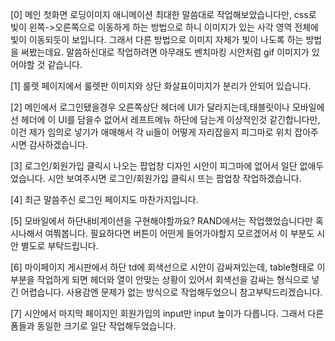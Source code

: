 
[0] 메인 첫화면 로딩이미지 애니메이션 최대한 말씀대로 작업해보았습니다만, css로 빛이 왼쪽->오른쪽으로 이동하게 하는 방법으로 하니 이미지가 있는 사각 영역 전체에 빛이 이동되듯이 보입니다. 그래서 다른 방법으로 이미지 자체가 빛이 나도록 하는 방법을 써봤는데요. 말씀하신대로 작업하려면 아무래도 벤치마킹 시안처럼 gif 이미지가 있어야할 것 같습니다.

[1] 룰렛 페이지에서 룰렛판 이미지와 상단 화살표이미지가 분리가 안되어 있습니다.

[2] 메인에서 로그인됐을경우 오른쪽상단 헤더에 UI가 달라지는데,태블릿이나 모바일에선 헤더에 이 UI를 담을수 없어서 레프트메뉴 하단에 담는게 이상적인것 같긴합니다만, 이건 제가 임의로 넣기가 애매해서 각 ui들이 어떻게 자리잡을지 피그마로 위치 잡아주시면 감사하겠습니다.

[3] 로그인/회원가입 클릭시 나오는 팝업창 디자인 시안이 피그마에 없어서 일단 없애두었습니다.
시안 보여주시면 로그인/회원가입 클릭시 뜨는 팝업창 작업하겠습니다.

[4] 최근 말씀주신 로그인 페이지도 마찬가지입니다.

[5] 모바일에서 하단내비게이션을 구현해야할까요? RAND에서는 작업했었습니다만 혹시나해서 여쭤봅니다.
필요하다면 버튼이 어떤게 들어가야할지 모르겠어서 이 부분도 시안 별도로 부탁드립니다.

[6] 마이페이지 게시판에서 하단 td에 회색선으로 시안이 감싸져있는데, table형태로 이부분을 작업하게 되면 헤더와 열이 안맞는 상황이 있어서 회색선을 감싸는 형식으로 넣긴 어렵습니다.
사용감엔 문제가 없는 방식으로 작업해두었으니 참고부탁드리겠습니다.

[7] 시안에서 마지막 페이지인 회원가입의 input만 input 높이가 다릅니다. 그래서 다른 폼들과 동일한 크기로 일단 작업해두었습니다.
